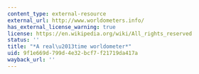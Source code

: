 ```yaml
---
content_type: external-resource
external_url: http://www.worldometers.info/
has_external_license_warning: true
license: https://en.wikipedia.org/wiki/All_rights_reserved
status: ''
title: "*A real\u2013time worldometer*"
uid: 9f1e669d-799d-4e32-bcf7-f21719da417a
wayback_url: ''
---
```


